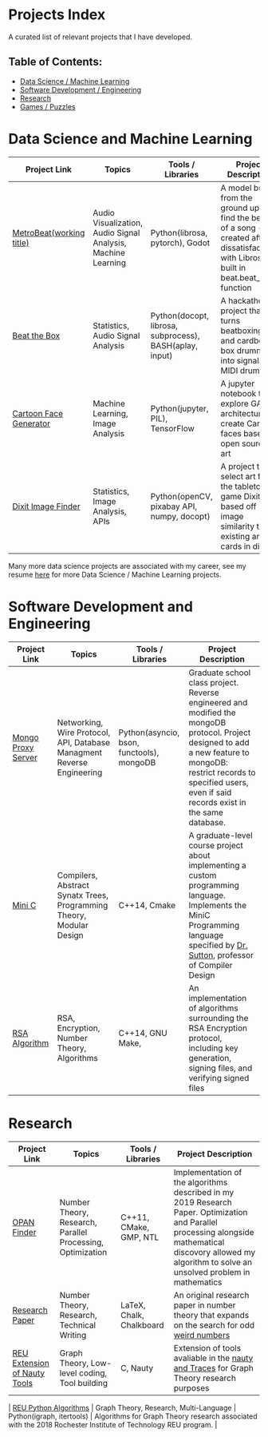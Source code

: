 # Projects Index

A curated list of relevant projects that I have developed.

## Table of Contents:
- [Data Science / Machine Learning](#data-science-and-machine-learning)
- [Software Development / Engineering](#software-development-and-engineering)
- [Research](#research)
- [Games / Puzzles](#games-and-puzzles)

# Data Science and Machine Learning


| Project Link | Topics | Tools / Libraries | Project Description | 
|---|---|---|---|
| [MetroBeat(working title)](https://github.com/liddyjacob/MetroBeat) | Audio Visualization, Audio Signal Analysis, Machine Learning | Python(librosa, pytorch), Godot | A model built from the ground up to find the beats of a song - created after dissatisfaction with Librosas built in beat.beat\_track function |
| [Beat the Box](https://github.com/liddyjacob/BeatTheBox) | Statistics, Audio Signal Analysis | Python(docopt, librosa, subprocess), BASH(aplay, input) | A hackathon project that turns beatboxing and cardboard box drumming into signals for MIDI drums |
| [Cartoon Face Generator](https://github.com/liddyjacob/cartoon-face-generator) | Machine Learning, Image Analysis | Python(jupyter, PIL), TensorFlow | A jupyter notebook to explore GAN architecture to create Cartoon faces based on open source art |
| [Dixit Image Finder](https://github.com/liddyjacob/Dixit-Image-Finder) | Statistics, Image Analysis, APIs | Python(openCV, pixabay API, numpy, docopt) | A project to select art for the tabletop game Dixit based off image similarity to the existing art cards in dixit. | 

Many more data science projects are associated with my career, see my resume [here](https://drive.google.com/file/d/1gE-WVyc6kOUrySHWRo8kiIqfeCQYTPBG/view) for more Data Science / Machine Learning projects.

# Software Development and Engineering

| Project Link | Topics | Tools / Libraries | Project Description | 
|---|---|---|---|
| [Mongo Proxy Server](https://github.com/liddyjacob/MongoProxy) | Networking, Wire Protocol, API, Database Managment Reverse Engineering | Python(asyncio, bson, functools), mongoDB |  Graduate school class project. Reverse engineered and modified the mongoDB protocol. Project designed to add a new feature to mongoDB: restrict records to specified users, even if said records exist in the same database. |
| [Mini C](https://github.com/liddyjacob/MiniC/tree/master) | Compilers, Abstract Synatx Trees, Programming Theory, Modular Design | C++14, Cmake | A graduate-level course project about implementing a custom programming language. Implements the MiniC Programming language specified by [Dr. Sutton](http://asutton.github.io/), professor of Compiler Design |
| [RSA Algorithm](https://github.com/liddyjacob/RSA_Algorithm) | RSA, Encryption, Number Theory, Algorithms | C++14, GNU Make, | An implementation of algorithms surrounding the RSA Encryption protocol, including key generation, signing files, and verifying signed files | 

# Research

| Project Link | Topics  | Tools / Libraries | Project Description | 
|---|---|---|---|
| [OPAN Finder](https://github.com/liddyjacob/OPAN_Finder_Final) | Number Theory, Research, Parallel Processing, Optimization | C++11, CMake, GMP, NTL | Implementation of the algorithms described in my 2019 Research Paper. Optimization and Parallel processing alongside mathematical discovory allowed my algorithm to solve an unsolved problem in mathematics |
| [Research Paper](https://github.com/liddyjacob/paper) | Number Theory, Research, Technical Writing | LaTeX, Chalk, Chalkboard | An original research paper in number theory that expands on the search for odd [weird numbers](https://en.wikipedia.org/wiki/Weird_number) |
| [REU Extension of Nauty Tools](https://github.com/liddyjacob/REU_Extend_C/tree/master) | Graph Theory, Low-level coding, Tool building | C, Nauty | Extension of tools avaliable in the [nauty and Traces](https://pallini.di.uniroma1.it/) for Graph Theory research purposes | 

| [REU Python Algorithms](https://github.com/liddyjacob/REU-Critical-Graphs) | Graph Theory, Research, Multi-Language | Python(igraph, itertools) | Algorithms for Graph Theory research associated with the 2018 Rochester Institute of Technology REU program. | 
